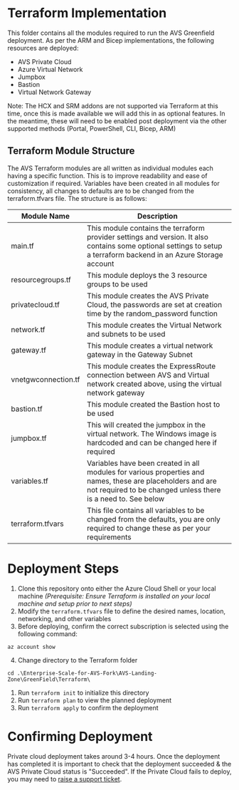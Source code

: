 # Terraform Implementation

This folder contains all the modules required to run the AVS Greenfield deployment. As per the ARM and Bicep implementations, the following resources are deployed:

- AVS Private Cloud
- Azure Virtual Network
- Jumpbox
- Bastion
- Virtual Network Gateway

Note: The HCX and SRM addons are not supported via Terraform at this time, once this is made available we will add this in as optional features. In the meantime, these will need to be enabled post deployment via the other supported methods (Portal, PowerShell, CLI, Bicep, ARM)

## Terraform Module Structure

The AVS Terraform modules are all written as individual modules each having a specific function. This is to improve readability and ease of customization if required. Variables have been created in all modules for consistency, all changes to defaults are to be changed from the terraform.tfvars file. The structure is as follows:

| Module Name         | Description                                                  |
| ------------------- | ------------------------------------------------------------ |
| main.tf             | This module contains the terraform provider settings and version. It also contains some optional settings to setup a terraform backend in an Azure Storage account |
| resourcegroups.tf   | This module deploys the 3 resource groups to be used         |
| privatecloud.tf     | This module creates the AVS Private Cloud, the passwords are set at creation time by the random_password function |
| network.tf          | This module creates the Virtual Network and subnets to be used |
| gateway.tf          | This module creates a virtual network gateway in the Gateway Subnet |
| vnetgwconnection.tf | This module creates the ExpressRoute connection between AVS and Virtual network created above, using the virtual network gateway |
| bastion.tf          | This module created the Bastion host to be used              |
| jumpbox.tf          | This will created the jumpbox in the virtual network. The Windows image is hardcoded and can be changed here if required |
| variables.tf        | Variables have been created in all modules for various properties and names, these are placeholders and are not required to be changed unless there is a need to. See below |
| terraform.tfvars    | This file contains all variables to be changed from the defaults, you are only required to change these as per your requirements |



# Deployment Steps

1. Clone this repository onto either the Azure Cloud Shell or your local machine *(Prerequisite: Ensure Terraform is installed on your local machine and setup prior to next steps)*
2. Modify the `terraform.tfvars` file to define the desired names, location, networking, and other variables
3. Before deploying, confirm the correct subscription is selected using the following command:

```
az account show
```

4. Change directory to the Terraform folder

```
cd .\Enterprise-Scale-for-AVS-Fork\AVS-Landing-Zone\GreenField\Terraform\
```

1. Run `terraform init` to initialize this directory
2. Run `terraform plan` to view the planned deployment
3. Run `terraform apply` to confirm the deployment

# Confirming Deployment

Private cloud deployment takes around 3-4 hours. Once the deployment has completed it is important to check that the deployment succeeded & the AVS Private Cloud status is "Succeeded". If the Private Cloud fails to deploy, you may need to [raise a support ticket](https://docs.microsoft.com/en-us/azure/azure-vmware/fix-deployment-failures).